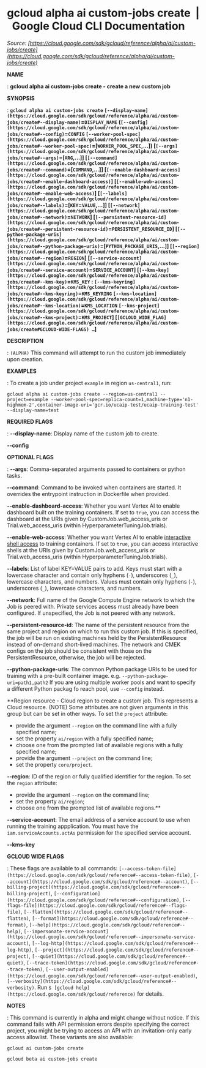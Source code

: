 # gcloud alpha ai custom-jobs create  |  Google Cloud CLI Documentation

*Source: [https://cloud.google.com/sdk/gcloud/reference/alpha/ai/custom-jobs/create](https://cloud.google.com/sdk/gcloud/reference/alpha/ai/custom-jobs/create)*

**NAME**

: **gcloud alpha ai custom-jobs create - create a new custom job**

**SYNOPSIS**

: **`gcloud alpha ai custom-jobs create` `[--display-name](https://cloud.google.com/sdk/gcloud/reference/alpha/ai/custom-jobs/create#--display-name)`=`DISPLAY_NAME` (`[--config](https://cloud.google.com/sdk/gcloud/reference/alpha/ai/custom-jobs/create#--config)`=`CONFIG` `[--worker-pool-spec](https://cloud.google.com/sdk/gcloud/reference/alpha/ai/custom-jobs/create#--worker-pool-spec)`=[`WORKER_POOL_SPEC`,…]) [`[--args](https://cloud.google.com/sdk/gcloud/reference/alpha/ai/custom-jobs/create#--args)`=[`ARG`,…]] [`[--command](https://cloud.google.com/sdk/gcloud/reference/alpha/ai/custom-jobs/create#--command)`=[`COMMAND`,…]] [`[--enable-dashboard-access](https://cloud.google.com/sdk/gcloud/reference/alpha/ai/custom-jobs/create#--enable-dashboard-access)`] [`[--enable-web-access](https://cloud.google.com/sdk/gcloud/reference/alpha/ai/custom-jobs/create#--enable-web-access)`] [`[--labels](https://cloud.google.com/sdk/gcloud/reference/alpha/ai/custom-jobs/create#--labels)`=[`KEY`=`VALUE`,…]] [`[--network](https://cloud.google.com/sdk/gcloud/reference/alpha/ai/custom-jobs/create#--network)`=`NETWORK`] [`[--persistent-resource-id](https://cloud.google.com/sdk/gcloud/reference/alpha/ai/custom-jobs/create#--persistent-resource-id)`=`PERSISTENT_RESOURCE_ID`] [`[--python-package-uris](https://cloud.google.com/sdk/gcloud/reference/alpha/ai/custom-jobs/create#--python-package-uris)`=[`PYTHON_PACKAGE_URIS`,…]] [`[--region](https://cloud.google.com/sdk/gcloud/reference/alpha/ai/custom-jobs/create#--region)`=`REGION`] [`[--service-account](https://cloud.google.com/sdk/gcloud/reference/alpha/ai/custom-jobs/create#--service-account)`=`SERVICE_ACCOUNT`] [`[--kms-key](https://cloud.google.com/sdk/gcloud/reference/alpha/ai/custom-jobs/create#--kms-key)`=`KMS_KEY` : `[--kms-keyring](https://cloud.google.com/sdk/gcloud/reference/alpha/ai/custom-jobs/create#--kms-keyring)`=`KMS_KEYRING` `[--kms-location](https://cloud.google.com/sdk/gcloud/reference/alpha/ai/custom-jobs/create#--kms-location)`=`KMS_LOCATION` `[--kms-project](https://cloud.google.com/sdk/gcloud/reference/alpha/ai/custom-jobs/create#--kms-project)`=`KMS_PROJECT`] [`[GCLOUD_WIDE_FLAG](https://cloud.google.com/sdk/gcloud/reference/alpha/ai/custom-jobs/create#GCLOUD-WIDE-FLAGS) …`]**

**DESCRIPTION**

: `(ALPHA)` This command will attempt to run the custom job immediately
upon creation.

**EXAMPLES**

: To create a job under project ``example`` in
region ``us-central1``, run:

```
gcloud alpha ai custom-jobs create --region=us-central1 --project=example --worker-pool-spec=replica-count=1,machine-type='n1-highmem-2',container-image-uri='gcr.io/ucaip-test/ucaip-training-test' --display-name=test
```

**REQUIRED FLAGS**

: **--display-name**:
Display name of the custom job to create.

**--config**

**OPTIONAL FLAGS**

: **--args**:
Comma-separated arguments passed to containers or python tasks.

**--command**:
Command to be invoked when containers are started. It overrides the entrypoint
instruction in Dockerfile when provided.

**--enable-dashboard-access**:
Whether you want Vertex AI to enable dashboard built on the training containers.
If set to ``true``, you can access the
dashboard at the URIs given by CustomJob.web_access_uris or
Trial.web_access_uris (within HyperparameterTuningJob.trials).

**--enable-web-access**:
Whether you want Vertex AI to enable [interactive
shell access](https://cloud.google.com/vertex-ai/docs/training/monitor-debug-interactive-shell) to training containers. If set to
``true``, you can access interactive shells at
the URIs given by CustomJob.web_access_uris or Trial.web_access_uris (within
HyperparameterTuningJob.trials).

**--labels**:
List of label KEY=VALUE pairs to add.
Keys must start with a lowercase character and contain only hyphens
(`-`), underscores (`_`), lowercase characters, and
numbers. Values must contain only hyphens (`-`), underscores
(`_`), lowercase characters, and numbers.

**--network**:
Full name of the Google Compute Engine network to which the Job is peered with.
Private services access must already have been configured. If unspecified, the
Job is not peered with any network.

**--persistent-resource-id**:
The name of the persistent resource from the same project and region on which to
run this custom job.
If this is specified, the job will be run on existing machines held by the
PersistentResource instead of on-demand short-lived machines. The network and
CMEK configs on the job should be consistent with those on the
PersistentResource, otherwise, the job will be rejected.

**--python-package-uris**:
The common Python package URIs to be used for training with a pre-built
container image. e.g. `--python-package-uri=path1,path2` If you are
using multiple worker pools and want to specify a different Python packag fo
reach pool, use `--config` instead.

**Region resource - Cloud region to create a custom job. This represents a Cloud
resource. (NOTE) Some attributes are not given arguments in this group but can
be set in other ways.
To set the `project` attribute:

- provide the argument `--region` on the command line with a fully
specified name;
- set the property `ai/region` with a fully specified name;
- choose one from the prompted list of available regions with a fully specified
name;
- provide the argument `--project` on the command line;
- set the property `core/project`.

**--region**:
ID of the region or fully qualified identifier for the region.
To set the `region` attribute:

- provide the argument `--region` on the command line;
- set the property `ai/region`;
- choose one from the prompted list of available regions.**

**--service-account**:
The email address of a service account to use when running the training
appplication. You must have the `iam.serviceAccounts.actAs`
permission for the specified service account.

**--kms-key**

**GCLOUD WIDE FLAGS**

: These flags are available to all commands: `[--access-token-file](https://cloud.google.com/sdk/gcloud/reference#--access-token-file)`,
`[--account](https://cloud.google.com/sdk/gcloud/reference#--account)`, `[--billing-project](https://cloud.google.com/sdk/gcloud/reference#--billing-project)`,
`[--configuration](https://cloud.google.com/sdk/gcloud/reference#--configuration)`,
`[--flags-file](https://cloud.google.com/sdk/gcloud/reference#--flags-file)`,
`[--flatten](https://cloud.google.com/sdk/gcloud/reference#--flatten)`, `[--format](https://cloud.google.com/sdk/gcloud/reference#--format)`, `[--help](https://cloud.google.com/sdk/gcloud/reference#--help)`, `[--impersonate-service-account](https://cloud.google.com/sdk/gcloud/reference#--impersonate-service-account)`,
`[--log-http](https://cloud.google.com/sdk/gcloud/reference#--log-http)`,
`[--project](https://cloud.google.com/sdk/gcloud/reference#--project)`, `[--quiet](https://cloud.google.com/sdk/gcloud/reference#--quiet)`, `[--trace-token](https://cloud.google.com/sdk/gcloud/reference#--trace-token)`, `[--user-output-enabled](https://cloud.google.com/sdk/gcloud/reference#--user-output-enabled)`,
`[--verbosity](https://cloud.google.com/sdk/gcloud/reference#--verbosity)`.
Run `$ [gcloud help](https://cloud.google.com/sdk/gcloud/reference)` for details.

**NOTES**

: This command is currently in alpha and might change without notice. If this
command fails with API permission errors despite specifying the correct project,
you might be trying to access an API with an invitation-only early access
allowlist. These variants are also available:

```
gcloud ai custom-jobs create
```

```
gcloud beta ai custom-jobs create
```